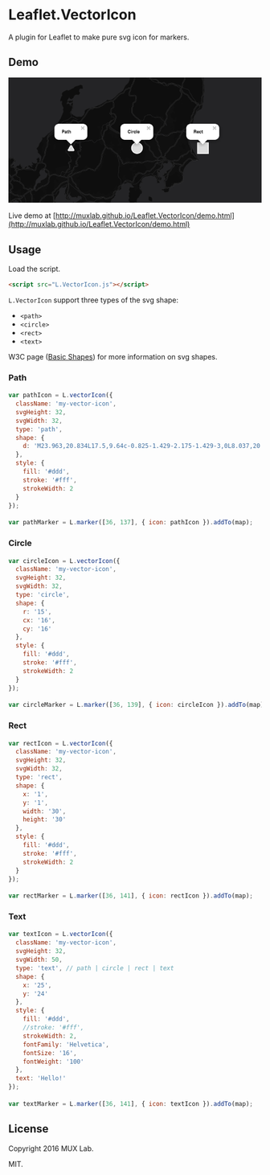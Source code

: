 # Leaflet.VectorIcon

A plugin for Leaflet to make pure svg icon for markers.

## Demo

![](demo.png)

Live demo at [http://muxlab.github.io/Leaflet.VectorIcon/demo.html](http://muxlab.github.io/Leaflet.VectorIcon/demo.html)

## Usage

Load the script.

```html
<script src="L.VectorIcon.js"></script>
```

`L.VectorIcon` support three types of the svg shape:

* `<path>`
* `<circle>`
* `<rect>`
* `<text>`

W3C page ([Basic Shapes](https://www.w3.org/TR/SVG/shapes.html)) for more information on svg shapes.


### Path

```js
var pathIcon = L.vectorIcon({
  className: 'my-vector-icon',
  svgHeight: 32,
  svgWidth: 32,
  type: 'path',
  shape: {
    d: 'M23.963,20.834L17.5,9.64c-0.825-1.429-2.175-1.429-3,0L8.037,20.834c-0.825,1.429-0.15,2.598,1.5,2.598h12.926C24.113,23.432,24.788,22.263,23.963,20.834z'
  },
  style: {
    fill: '#ddd',
    stroke: '#fff',
    strokeWidth: 2
  }
});

var pathMarker = L.marker([36, 137], { icon: pathIcon }).addTo(map);
```

### Circle

```js
var circleIcon = L.vectorIcon({
  className: 'my-vector-icon',
  svgHeight: 32,
  svgWidth: 32,
  type: 'circle',
  shape: {
    r: '15',
    cx: '16',
    cy: '16'
  },
  style: {
    fill: '#ddd',
    stroke: '#fff',
    strokeWidth: 2
  }
});

var circleMarker = L.marker([36, 139], { icon: circleIcon }).addTo(map);
```

### Rect

```js
var rectIcon = L.vectorIcon({
  className: 'my-vector-icon',
  svgHeight: 32,
  svgWidth: 32,
  type: 'rect',
  shape: {
    x: '1',
    y: '1',
    width: '30',
    height: '30'
  },
  style: {
    fill: '#ddd',
    stroke: '#fff',
    strokeWidth: 2
  }
});

var rectMarker = L.marker([36, 141], { icon: rectIcon }).addTo(map);
```

### Text

```js
var textIcon = L.vectorIcon({
  className: 'my-vector-icon',
  svgHeight: 32,
  svgWidth: 50,
  type: 'text', // path | circle | rect | text
  shape: {
    x: '25',
    y: '24'
  },
  style: {
    fill: '#ddd',
    //stroke: '#fff',
    strokeWidth: 2,
    fontFamily: 'Helvetica',
    fontSize: '16',
    fontWeight: '100'
  },
  text: 'Hello!'
});

var textMarker = L.marker([36, 141], { icon: textIcon }).addTo(map);
```

## License
Copyright 2016 MUX Lab.

MIT.
